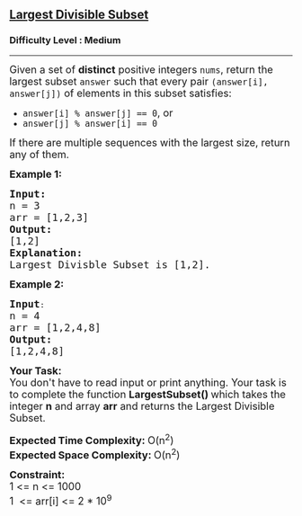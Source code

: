 <h2><a href="https://www.geeksforgeeks.org/problems/largest-divisible-subset--170643/1">Largest Divisible Subset</a></h2><h3>Difficulty Level : Medium</h3><hr><div class="problems_problem_content__Xm_eO"><p><span style="font-size:18px">Given a set of&nbsp;<strong>distinct</strong>&nbsp;positive integers&nbsp;<code>nums</code>, return the largest subset&nbsp;<code>answer</code>&nbsp;such that every pair&nbsp;<code>(answer[i], answer[j])</code>&nbsp;of elements in this subset satisfies:</span></p>

<ul>
	<li><span style="font-size:18px"><code>answer[i] % answer[j] == 0</code>, or</span></li>
	<li><span style="font-size:18px"><code>answer[j] % answer[i] == 0</code></span></li>
</ul>

<p><span style="font-size:18px">If there are multiple sequences with the largest size, return any of them.</span></p>

<p><strong><span style="font-size:18px">Example 1:</span></strong></p>

<pre><strong><span style="font-size:18px">Input:
</span></strong><span style="font-size:18px">n = 3<strong><span style="font-size:18px">
</span></strong>arr = [1,2,3]
<strong>Output:</strong>
[1,2]</span><span style="font-size:18px">
<strong>Explanation:
</strong>Largest Divisble Subset is [1,2].</span></pre>

<p><strong><span style="font-size:18px">Example 2:</span></strong></p>

<pre><strong><span style="font-size:18px">Input</span></strong>:
<span style="font-size:18px">n = 4<strong><span style="font-size:18px">
</span></strong>arr = [1,2,4,8]
<strong>Output:
</strong>[1,2,4,8]</span></pre>

<p><strong><span style="font-size:18px">Your Task:</span></strong><br>
<span style="font-size:18px">You don't have to read input or print anything. Your task is to complete the function&nbsp;<strong>LargestSubset()&nbsp;</strong>which takes the integer&nbsp;<strong>n</strong>&nbsp;and array <strong>arr</strong> and returns the Largest Divisible Subset.</span></p>

<p><span style="font-size:18px"><strong>Expected Time Complexity: </strong>O(n<sup>2</sup>)<br>
<strong>Expected Space Complexity: </strong>O(n<sup>2</sup>)</span></p>

<p><strong><span style="font-size:18px">Constraint:</span></strong><br>
<span style="font-size:18px">1 &lt;= n &lt;= 1000<br>
1&nbsp; &lt;= arr[i] &lt;= 2 * 10<sup>9</sup></span></p>
</div>